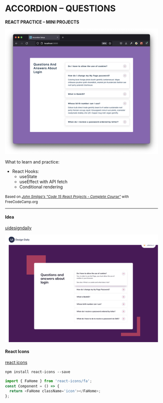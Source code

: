 # ACCORDION – QUESTIONS

**REACT PRACTICE – MINI PROJECTS**

![screenshot](./docs/ss_acordion.png)

What to learn and practice:

- React Hooks:
  - useState
  - useEffect with API fetch
  - Conditional rendering

<small>Based on [*John Smilga's "Code 15 React Projects - Complete Course"*](https://youtu.be/a_7Z7C_JCyo) with FreeCodeCamp.org</small>

---

#### Idea

[uidesigndaily](https://uidesigndaily.com/posts/sketch-accordion-website-day-1175)

![](./docs/idea.png)

#### React Icons

[react icons](https://react-icons.github.io/react-icons/)

```
npm install react-icons --save
```

```javascript
import { FaHome } from 'react-icons/fa';
const Component = () => {
  return <FaHome className='icon'></FaHome>;
};
```

